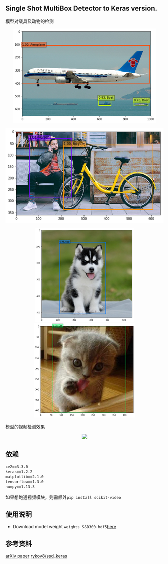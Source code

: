 ## Single Shot MultiBox Detector to Keras version.

模型对载具及动物的检测
<p align="center">
<img src="output/Aeroplane.png" height="300">
</p>

<p align="center">
<img src="output/Bicycle.png" height="300">
</p>

<p align="center">
<img src="output/Dog.png" height="300">
<img src="output/Cat.png" height="300">
</p>


模型的视频检测效果
<p align="center">
<img src="https://github.com/kuhung/SSD_keras/blob/master/output/car.gif">
</p>


## 依赖
```
cv2==3.3.0
keras==1.2.2
matplotlib==2.1.0
tensorflow==1.3.0
numpy==1.13.3
```
如果想跑通视频模块，则需额外`pip install scikit-video`

## 使用说明

- Download model weight `weights_SSD300.hdf5`[here](https://github.com/kuhung/SSD_keras/releases)



## 参考资料
[arXiv paper](http://arxiv.org/abs/1512.02325)
[rykov8/ssd_keras](https://github.com/rykov8/ssd_keras)
